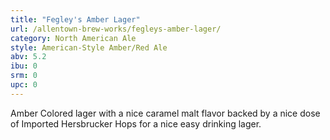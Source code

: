 ```yaml
---
title: "Fegley's Amber Lager"
url: /allentown-brew-works/fegleys-amber-lager/
category: North American Ale
style: American-Style Amber/Red Ale
abv: 5.2
ibu: 0
srm: 0
upc: 0
---
```

Amber Colored lager with a nice caramel malt flavor backed by a nice dose of Imported Hersbrucker Hops for a nice easy drinking lager.
